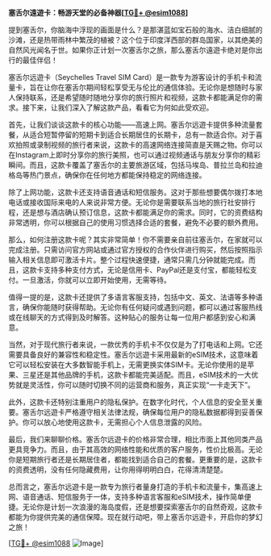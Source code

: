 **塞舌尔遠遊卡：畅游天堂的必备神器[[TG💪+ @esim1088](https://t.me/s/esim1088)]**

提到塞舌尔，你脑海中浮现的画面是什么？是那湛蓝如宝石般的海水、洁白细腻的沙滩，还是热带雨林中繁茂的植被？这个位于印度洋西部的群岛国家，以其绝美的自然风光闻名于世。如果你正计划一次塞舌尔之旅，那么塞舌尔遠遊卡绝对是你出行的最佳伴侣！

塞舌尔远遊卡（Seychelles Travel SIM Card）是一款专为游客设计的手机卡和流量卡，旨在让你在塞舌尔期间轻松享受无与伦比的通信体验。无论你是想随时与家人保持联系，还是希望随时随地分享你的旅行照片和视频，这款卡都能满足你的需求。接下来，让我们深入了解这款产品，看看它为何如此受欢迎。

首先，让我们谈谈这款卡的核心功能——高速上网。塞舌尔远遊卡提供多种流量套餐，从适合短暂停留的短期卡到适合长期居住的长期卡，总有一款适合你。对于喜欢拍照或录制视频的旅行者来说，这款卡的高速网络连接简直是天赐之物。你可以在Instagram上即时分享你的旅行美照，也可以通过视频通话与朋友分享你的精彩瞬间。而且，这款卡覆盖了塞舌尔的主要旅游区域，包括马埃岛、普拉兰岛和拉迪格岛等热门景点，确保你在任何地方都能保持稳定的网络连接。

除了上网功能，这款卡还支持语音通话和短信服务。这对于那些想要偶尔拨打本地电话或接收国际来电的人来说非常方便。无论你是需要联系当地的旅行社安排行程，还是想与酒店确认预订信息，这款卡都能满足你的需求。同时，它的资费结构非常透明，你可以根据自己的使用习惯选择合适的套餐，避免不必要的额外费用。

那么，如何注册这款卡呢？其实非常简单！你不需要亲自前往塞舌尔，在家就可以完成注册。只需访问官方网站或通过官方授权的合作伙伴进行购买，然后按照指示输入相关信息即可激活卡片。整个过程快速便捷，通常只需几分钟就能完成。而且，这款卡支持多种支付方式，无论是信用卡、PayPal还是支付宝，都能轻松支付。一旦激活，你就可以立即开始使用，无需等待。

值得一提的是，这款卡还提供了多语言客服支持，包括中文、英文、法语等多种语言，确保你能随时获得帮助。无论你有任何疑问或遇到问题，都可以通过客服热线或在线聊天的方式得到及时解答。这种贴心的服务让每一位用户都感到安心和满意。

当然，对于现代旅行者来说，一款优秀的手机卡不仅仅是为了打电话和上网。它还需要具备良好的兼容性和稳定性。塞舌尔远遊卡采用最新的eSIM技术，这意味着它可以轻松安装在大多数智能手机上，无需更换实体SIM卡。无论你使用的是苹果、三星还是其他品牌的手机，这款卡都能完美适配。而且，eSIM技术的一大优势就是灵活性，你可以随时切换不同的运营商和服务，真正实现“一卡走天下”。

此外，这款卡还特别注重用户的隐私保护。在数字化时代，个人信息的安全至关重要。塞舌尔远遊卡严格遵守相关法律法规，确保每位用户的隐私数据都得到妥善保护。你可以放心地使用这款卡，无需担心个人信息泄露的风险。

最后，我们来聊聊价格。塞舌尔远遊卡的价格非常合理，相比市面上其他同类产品更具竞争力。而且，由于其高效的网络性能和优质的客户服务，性价比极高。无论你是短期旅行者还是长期居住者，都能找到适合自己的套餐。更重要的是，这款卡的资费透明，没有任何隐藏费用，让你用得明明白白，花得清清楚楚。

总而言之，塞舌尔远遊卡是一款专为旅行者量身打造的手机卡和流量卡，集高速上网、语音通话、短信服务于一体，支持多种语言客服和eSIM技术，操作简单便捷。无论你是计划一次浪漫的海岛度假，还是想要探索塞舌尔的自然奇观，这款卡都能为你提供完美的通信保障。现在就行动吧，带上塞舌尔远遊卡，开启你的梦幻之旅！

[[TG💪+ @esim1088](https://t.me/s/esim1088) ![Image](https://i.postimg.cc/4NQfJmqS/Snipaste-2025-05-13-00-14-12.png)]